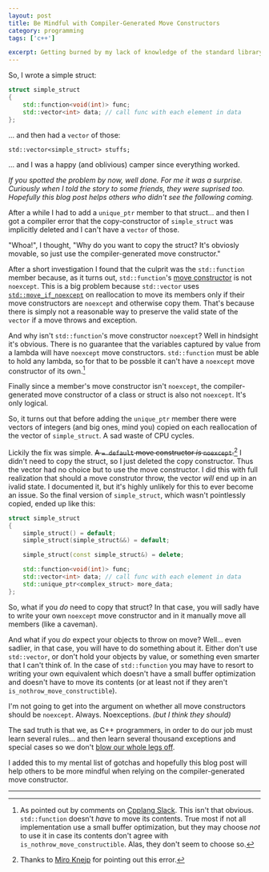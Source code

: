 ```yaml
---
layout: post
title: Be Mindful with Compiler-Generated Move Constructors
category: programming
tags: ['c++']

excerpt: Getting burned by my lack of knowledge of the standard library.
---
```


So, I wrote a simple struct:

```c++
struct simple_struct
{
    std::function<void(int)> func;
    std::vector<int> data; // call func with each element in data
};
```

... and then had a `vector` of those:

```
std::vector<simple_struct> stuffs;
```

... and I was a happy (and oblivious) camper since everything worked.

*If you spotted the problem by now, well done. For me it was a surprise. Curiously when I told the story to some friends, they were suprised too. Hopefully this blog post helps others who didn't see the following coming.*

After a while I had to add a `unique_ptr` member to that struct... and then I got a compiler error that the copy-constructor of `simple_struct` was implicitly deleted and I can't have a `vector` of those.

"Whoa!", I thought, "Why do you want to copy the struct? It's obviosly movable, so just use the compiler-generated move constructor."

After a short investigation I found that the culprit was the `std::function` member because, as it turns out, `std::function`'s [move constructor](https://en.cppreference.com/w/cpp/utility/functional/function/function) is not `noexcept`. This is a big problem because `std::vector` uses [`std::move_if_noexcept`](https://en.cppreference.com/w/cpp/utility/move_if_noexcept) on reallocation to move its members only if their move constructors are `noexcept` and otherwise copy them. That's because there is simply not a reasonable way to preserve the valid state of the `vector` if a move throws and exception.

And why isn't `std::function`'s move constructor `noexcept`? Well in hindsight it's obvious. There is no guarantee that the variables captured by value from a lambda will have `noexcept` move constructors. `std::function` must be able to hold any lambda, so for that to be possble it can't have a `noexcept` move constructor of its own.[^1]

Finally since a member's move constructor isn't `noexcept`, the compiler-generated move constructor of a class or struct is also not `noexcept`. It's only logical.

So, it turns out that before adding the `unique_ptr` member there were vectors of integers (and big ones, mind you) copied on each reallocation of the vector of `simple_struct`. A sad waste of CPU cycles.

Lickily the fix was simple. ~~A `= default` move constructor *is* `noexcept`.~~[^2] I didn't need to copy the struct, so I just deleted the copy constructor. Thus the vector had no choice but to use the move constructor. I did this with full realization that should a move construtor throw, the vector *will* end up in an ivalid state. I documented it, but it's highly unlikely for this to ever become an issue. So the final version of `simple_struct`, which wasn't pointlessly copied, ended up like this:

```c++
struct simple_struct
{
    simple_struct() = default;
    simple_struct(simple_struct&&) = default;

    simple_struct(const simple_struct&) = delete;

    std::function<void(int)> func;
    std::vector<int> data; // call func with each element in data
    std::unique_ptr<complex_struct> more_data;
};
```

So, what if you *do* need to copy that struct? In that case, you will sadly have to write your own `noexcept` move constructor and in it manually move all members (like a caveman).

And what if you *do* expect your objects to throw on move? Well... even sadlier, in that case, you will have to do something about it. Either don't use `std::vector`, or don't hold your objects by value, or something even smarter that I can't think of. In the case of `std::function` you may have to resort to writing your own equivalent which doesn't have a small buffer optimization and doesn't have to move its contents (or at least not if they aren't `is_nothrow_move_constructible`).

I'm not going to get into the argument on whether all move constructors should be `noexcept`. Always. Noexceptions. *(but I think they should)*

The sad truth is that we, as C++ programmers, in order to do our job must learn several rules... and then learn several thousand exceptions and special cases so we don't [blow our whole legs off](https://www.goodreads.com/quotes/226222-c-makes-it-easy-to-shoot-yourself-in-the-foot).

I added this to my mental list of gotchas and hopefully this blog post will help others to be more mindful when relying on the compiler-generated move constructor.

___

[^1]: As pointed out by comments on [Cpplang Slack](cpplang.slack.com). This isn't that obvious. `std::function` doesn't *have* to move its contents. True most if not all implementation use a small buffer optimization, but they may choose *not* to use it in case its contents don't agree with `is_nothrow_move_constructible`. Alas, they don't seem to choose so.
[^2]: Thanks to [Miro Knejp](https://twitter.com/mknejp) for pointing out this error.
